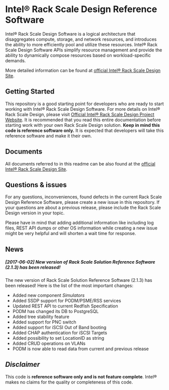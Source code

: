 # Intel® Rack Scale Design Reference Software

Intel® Rack Scale Design Software is a logical architecture that disaggregates compute, storage, and network resources, and introduces the ability to more efficiently pool and utilize these resources. Intel® Rack Scale Design Software APIs simplify resource management and provide the ability to dynamically compose resources based on workload-specific demands.

More detailed information can be found at [official Intel® Rack Scale Design Site](http://intel.com/intelRSD).

## Getting Started

This repository is a good starting point for developers who are ready to start working with Intel® Rack Scale Design Software. For more details on Intel® Rack Scale Design, please visit [Official Intel® Rack Scale Design Project Website](http://intel.com/intelRSD). It is recommended that you read this entire documentation before starting work with your own Rack Scale Design solution. **Keep in mind this code is reference software only.** It is expected that developers will take this reference software and make it their own. 

## Documents

All documents referred to in this readme can be also found at the [official Intel® Rack Scale Design Site](http://intel.com/intelRSD).

## Questions & issues
For any questions, inconveniences, found defects in the current Rack Scale Design Reference Software, please create a new issue in this repository. If your questions are about a previous release, please include the Rack Scale Design version in your topic.

Please have in mind that adding additional information like including log files, REST API dumps or other OS information while creating a new issue might be very helpful and will shorten a wait time for response.

## News

##### [2017-06-02] New version of Rack Scale Solution Reference Software (2.1.3) has been released!
The new version of Rack Scale Solution Reference Software (2.1.3) has been released! Here is the list of the most important changes:
* Added new component *Simulators*
* Added SSDP support for PODM/PSME/RSS services
* Updated REST API to current Redfish Specification
* PODM has changed its DB to PostgreSQL
* Added tree stability feature
* Added support for PNC switch
* Added support for iSCSI Out of Band booting
* Added CHAP authentication for iSCSI Targets
* Added possibility to set LocationID as string
* Added CRUD operations on VLANs
* PODM is now able to read data from current and previous release


## _Disclaimer_

This code is **reference software only and is not feature complete**. Intel® makes no claims for the quality or completeness of this code.
